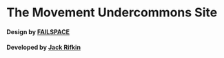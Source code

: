# The Movement Undercommons Site

#### Design by [FAILSPACE](https://failspacenyc.com/)
#### Developed by [Jack Rifkin](https://www.linkedin.com/in/jackrifkin/)
